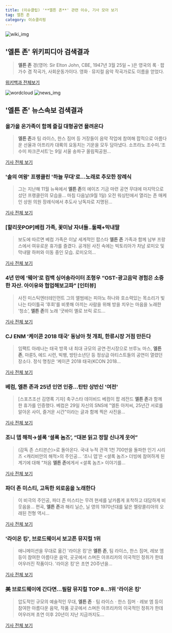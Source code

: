 ```yaml
---
title: (이슈클립) '**엘튼 존**' 관련 이슈, 기사 모아 보기
tag: 엘튼 존
category: 이슈클리핑
---
```

![wiki_img](https://user-images.githubusercontent.com/42597476/44503234-41136a80-a6d0-11e8-9071-6fc6418eafe4.png)
## **'**엘튼 존**'** 위키피디아 검색결과
>**엘튼 존** 경(영어: Sir Elton John, CBE, 1947년 3월 25일 ~ )은 영국의 록 · 팝 가수 겸 작곡가, 사회운동가이다. 영화 · 뮤지컬 음악 작곡가로도 이름을 얻었다.

<a href="https://ko.wikipedia.org/wiki/엘튼 존" target="_blank">위키백과 전체보기</a>

![wordcloud](https://s3.ap-northeast-2.amazonaws.com/lyrics101-wordcloud/2018-09-03-1535909024.png)
![news_img](https://user-images.githubusercontent.com/42597476/44507050-1206f400-a6e4-11e8-8d98-7ffbfebb353f.png)
## **'**엘튼 존**'** 뉴스속보 검색결과
### 올가을 온가족이 함께 즐길 대형공연 몰려온다

>**엘튼 존**과 팀 라이스, 한스 짐머 등 거장들이 음악 작업에 참여해 팝적으로 아름다운 선율과 아프리카 대륙의 요동치는 기운을 모두 담아냈다. 소프라노 조수미.‘조수미 파크콘서트’는 9일 서울 송파구 올림픽공원...

<a href="http://www.asiatoday.co.kr/view.php?key=20180902010000348" target="_blank">기사 전체 보기</a>

### '솔의 여왕' 프랭클린 '하늘 무대'로…노래로 추모한 장례식

>그는 지난해 11월 뉴욕에서 **엘튼 존**의 에이즈 기금 마련 공연 무대에 마지막으로 섰던 프랭클린의 모습을... 마침 다음날(9월 1일) 오전 워싱턴에서 열리는 존 매케인 상원 의원 장례식에서 추도사 낭독자로 지명된...

<a href="http://app.yonhapnews.co.kr/YNA/Basic/SNS/r.aspx?c=AKR20180901019300009&did=1195m" target="_blank">기사 전체 보기</a>

### [할리웃POP]베컴 가족, 꽃미남 자녀들..둘째+막내딸

>보도에 따르면 베컴 가족은 이날 세계적인 팝스타 **엘튼 존** 가족과 함께 남부 프랑스에서 여유로운 휴가를 즐겼다. 공개된 사진 속에는 빅토리아가 차남 로미오 및 막내딸 하퍼와 이동 중인 모습. 로미오의...

<a href="http://biz.heraldcorp.com/view.php?ud=201808301541293386730_1" target="_blank">기사 전체 보기</a>

### 4년 만에 ‘웨어’로 컴백 싱어송라이터 조형우 “OST-광고음악 경험은 소중한 자산. 아이유와 협업해보고파” [인터뷰]

>사진 미스틱엔터테인먼트 그의 앨범에는 피아노 하나와 호소력있는 목소리가 빛나는 타이틀곡 ‘후회’를 비롯해 아끼는 사람을 위해 방을 치우는 마음을 노래한 ‘청소’, **엘튼 존**의 노래 ‘굿바이 옐로 브릭 로드...

<a href="http://sports.khan.co.kr/news/sk_index.html?art_id=201808291830003&sec_id=540101&pt=nv" target="_blank">기사 전체 보기</a>

### CJ ENM ‘케이콘 2018 태국’ 동남아 첫 개최, 한류시장 거점 만든다

>임팩트 아레나는 태국 방콕 내 최대 규모의 공연·전시장으로 브루노 마스, **엘튼 존**, 마룬5, 에드 시런, 빅뱅, 방탄소년단 등 정상급 아티스트들의 공연이 열렸던 장소다. 정식 명칭은 ‘케이콘 2018 태국(KCON 2018...

<a href="http://www.edaily.co.kr/news/newspath.asp?newsid=01886006619312240" target="_blank">기사 전체 보기</a>

### 베컴, **엘튼 존**과 25년 인연 인증…탄탄 상반신 '여전'

>[스포츠조선 김영록 기자] 축구스타 데이비드 베컴이 팝 레전드 **엘튼 존**과 함께 한 휴가를 인증했다. 베컴은 29일 자신의 SNS에 "엘튼 아저씨, 25년간 서로를 알아온 사이, 즐거운 시간"이라는 글과 함께 찍은 사진을...

<a href="http://sports.chosun.com/news/ntype.htm?id=201808290100275960021038&servicedate=20180829" target="_blank">기사 전체 보기</a>

### 조니 뎁 해적→셜록 ‘셜록 놈즈’, “대본 읽고 정말 신나게 웃어”

>(감독 존 스티븐슨)>로 돌아온다. 국내 누적 관객 1천 700만을 돌파한 인기 시리즈 <캐리비안의 해적>의 주인공... ‘조니 뎁’은 <셜록 놈즈> 더빙에 참여하게 된 계기에 대해 “처음 **엘튼 존**에게서 <셜록 놈즈> 이야기를...

<a href="http://bntnews.hankyung.com/apps/news?popup=0&nid=04&c1=04&c2=04&c3=00&nkey=201808290958133&mode=sub_view" target="_blank">기사 전체 보기</a>

### 파더 존 미스티, 고독한 외로움을 노래한다

>이 비극의 주인공, 파더 존 미스티는 무려 현세를 날카롭게 포착하고 대담하게 비웃음을... 편곡, **엘튼 존**과 해리 닐슨, 닐 영의 1970년대를 닮은 멜랑콜리아의 오래된 전형 역시...

<a href="http://ch.yes24.com/Article/View/36860" target="_blank">기사 전체 보기</a>

### '라이온 킹', 브로드웨이서 보고픈 뮤지컬 1위

>애니메이션을 무대로 옮긴 '라이온 킹'은 **엘튼 존**, 팀 라이스, 한스 짐머, 레보 엠 등이 참여한 아름다운 음악, 곳곳에서 스며든 아프리카의 이국적인 정취가 한데 어우러진 작품이다.   '라이온 킹'은 초연 20주년을...

<a href="http://www.newdaily.co.kr/site/data/html/2018/08/28/2018082800086.html" target="_blank">기사 전체 보기</a>

### 美 브로드웨이에 간다면...필람 뮤지컬 TOP 8...1위 '라이온 킹'

>압도적인 규모의 예술적인 무대, **엘튼 존**ㆍ팀 라이스ㆍ한스 짐머ㆍ레보 엠 등이 참여한 아름다운 음악, 작품 곳곳에서 스며든 아프리카의 이국적인 정취가 한데 어우러져 초연 이후 20년이 지난 지금까지도...

<a href="http://www.slist.kr/news/articleView.html?idxno=43770" target="_blank">기사 전체 보기</a>


